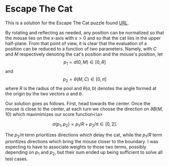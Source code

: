 # Escape The Cat

This is a solution for the Escape The Cat puzzle found [URL](https://www.codingame.com/training/medium/escaping-the-cat "here").

By rotating and reflecting as needed, any position can be normalized so that the mouse lies on the x-axis with $x > 0$ and so that the cat lies in the upper half-plane.
From that point of view, it is clear that the evaluation of a position can be reduced to a function of two parameters. Namely, with $C$ and $M$ respectively denoting the cat's position and the mouse's position, let 
$$p_1 = d(0, M) \in [0, R]$$
and
$$p_2 = \theta(M, C) \in [0, \pi]$$
where $R$ is the radius of the pool and $\theta(a, b)$ denotes the angle formed at the origin by the two vectors $a$ and $b$.

Our solution goes as follows.
First, head towards the center.
Once the mouse is close to the center, at each turn we choose the direction on $\partial B(M, 10)$ which maximimizes our <a>score function<\a>

$$\sigma(p_1, p_2) = p_1 / R + p_2 / \pi \in [0, 2].$$

The $p_2 / \pi$ term prioritizes directions which delay the cat, while the $p_1 / R$ term prioritizes directions which bring the mouse closer to the boundary.
I was expecting to have to associate weights to those two terms, possibly depending on $p_1$ and $p_2$, but their sum ended up being sufficient to solve all test cases. 

